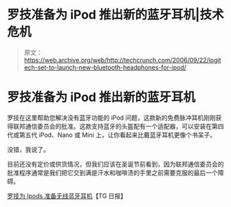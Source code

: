 # 罗技准备为 iPod 推出新的蓝牙耳机|技术危机

> 原文：<https://web.archive.org/web/http://techcrunch.com/2006/09/22/logitech-set-to-launch-new-bluetooth-headphones-for-ipod/>

# 罗技准备为 iPod 推出新的蓝牙耳机

罗技在这里帮助您解决没有蓝牙功能的 iPod 问题，这款新的免费脉冲耳机刚刚获得联邦通信委员会的批准。这款支持蓝牙的头盔配有一个适配器，可以安装在第四代或第五代 iPod、Nano 或 Mini 上，让你看起来比戴蓝牙耳机更像个书呆子。

没错，我说了。

目前还没有定价或供货情况，但我们应该在圣诞节前看到，因为联邦通信委员会的批准程序通常是我们把它交到满是汗水和咖啡渍的手里之前需要克服的最后一个障碍。

[罗技为 Ipods 准备无线蓝牙耳机](https://web.archive.org/web/20130627213412/http://www.tgdaily.com/2006/09/21/free_pulse_headphones/)【TG 日报】